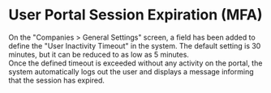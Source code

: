 # User Portal Session Expiration (MFA)

On the "Companies > General Settings" screen, a field has been added to define the "User Inactivity Timeout" in the system. The default setting is 30 minutes, but it can be reduced to as low as 5 minutes.\
Once the defined timeout is exceeded without any activity on the portal, the system automatically logs out the user and displays a message informing that the session has expired.
